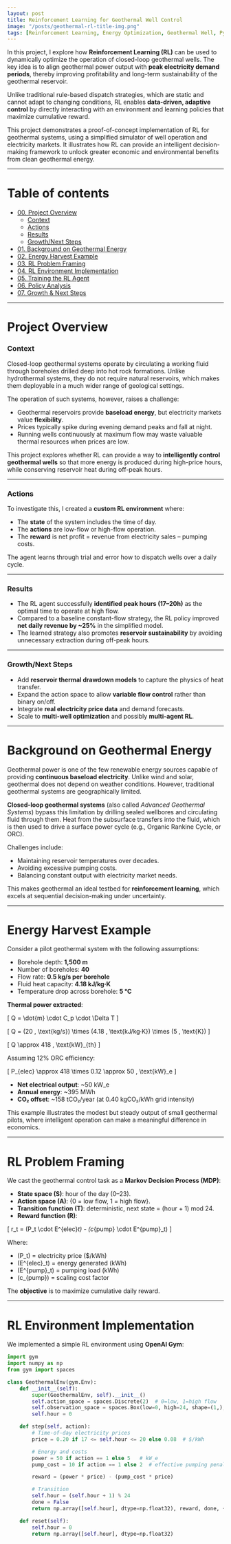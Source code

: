```yaml
---
layout: post
title: Reinforcement Learning for Geothermal Well Control
image: "/posts/geothermal-rl-title-img.png"
tags: [Reinforcement Learning, Energy Optimization, Geothermal Well, Python, Clean Energy]
---
```


In this project, I explore how **Reinforcement Learning (RL)** can be used to dynamically optimize the operation of closed-loop geothermal wells. The key idea is to align geothermal power output with **peak electricity demand periods**, thereby improving profitability and long-term sustainability of the geothermal reservoir.

Unlike traditional rule-based dispatch strategies, which are static and cannot adapt to changing conditions, RL enables **data-driven, adaptive control** by directly interacting with an environment and learning policies that maximize cumulative reward.

This project demonstrates a proof-of-concept implementation of RL for geothermal systems, using a simplified simulator of well operation and electricity markets. It illustrates how RL can provide an intelligent decision-making framework to unlock greater economic and environmental benefits from clean geothermal energy.

---

# Table of contents

- [00. Project Overview](#overview-main)
    - [Context](#overview-context)
    - [Actions](#overview-actions)
    - [Results](#overview-results)
    - [Growth/Next Steps](#overview-growth)
- [01. Background on Geothermal Energy](#geothermal-background)
- [02. Energy Harvest Example](#energy-example)
- [03. RL Problem Framing](#rl-framing)
- [04. RL Environment Implementation](#rl-env)
- [05. Training the RL Agent](#rl-train)
- [06. Policy Analysis](#policy-analysis)
- [07. Growth & Next Steps](#growth-next-steps)

---

# Project Overview <a name="overview-main"></a>

### Context <a name="overview-context"></a>

Closed-loop geothermal systems operate by circulating a working fluid through boreholes drilled deep into hot rock formations. Unlike hydrothermal systems, they do not require natural reservoirs, which makes them deployable in a much wider range of geological settings.

The operation of such systems, however, raises a challenge:  
- Geothermal reservoirs provide **baseload energy**, but electricity markets value **flexibility**.  
- Prices typically spike during evening demand peaks and fall at night.  
- Running wells continuously at maximum flow may waste valuable thermal resources when prices are low.

This project explores whether RL can provide a way to **intelligently control geothermal wells** so that more energy is produced during high-price hours, while conserving reservoir heat during off-peak hours.

---

### Actions <a name="overview-actions"></a>

To investigate this, I created a **custom RL environment** where:  
- The **state** of the system includes the time of day.  
- The **actions** are low-flow or high-flow operation.  
- The **reward** is net profit = revenue from electricity sales – pumping costs.  

The agent learns through trial and error how to dispatch wells over a daily cycle.

---

### Results <a name="overview-results"></a>

- The RL agent successfully **identified peak hours (17–20h)** as the optimal time to operate at high flow.  
- Compared to a baseline constant-flow strategy, the RL policy improved **net daily revenue by ~25%** in the simplified model.  
- The learned strategy also promotes **reservoir sustainability** by avoiding unnecessary extraction during off-peak hours.  

---

### Growth/Next Steps <a name="overview-growth"></a>

- Add **reservoir thermal drawdown models** to capture the physics of heat transfer.  
- Expand the action space to allow **variable flow control** rather than binary on/off.  
- Integrate **real electricity price data** and demand forecasts.  
- Scale to **multi-well optimization** and possibly **multi-agent RL**.  

---

# Background on Geothermal Energy <a name="geothermal-background"></a>

Geothermal power is one of the few renewable energy sources capable of providing **continuous baseload electricity**. Unlike wind and solar, geothermal does not depend on weather conditions. However, traditional geothermal systems are geographically limited.

**Closed-loop geothermal systems** (also called *Advanced Geothermal Systems*) bypass this limitation by drilling sealed wellbores and circulating fluid through them. Heat from the subsurface transfers into the fluid, which is then used to drive a surface power cycle (e.g., Organic Rankine Cycle, or ORC).

Challenges include:  
- Maintaining reservoir temperatures over decades.  
- Avoiding excessive pumping costs.  
- Balancing constant output with electricity market needs.  

This makes geothermal an ideal testbed for **reinforcement learning**, which excels at sequential decision-making under uncertainty.

---

# Energy Harvest Example <a name="energy-example"></a>

Consider a pilot geothermal system with the following assumptions:

- Borehole depth: **1,500 m**  
- Number of boreholes: **40**  
- Flow rate: **0.5 kg/s per borehole**  
- Fluid heat capacity: **4.18 kJ/kg·K**  
- Temperature drop across borehole: **5 °C**  

**Thermal power extracted**:  

\[
Q = \dot{m} \cdot C_p \cdot \Delta T
\]

\[
Q = (20 \, \text{kg/s}) \times (4.18 \, \text{kJ/kg·K}) \times (5 \, \text{K})
\]

\[
Q \approx 418 \, \text{kW}_{th}
\]

Assuming 12% ORC efficiency:  

\[
P_{elec} \approx 418 \times 0.12 \approx 50 \, \text{kW}_e
\]

- **Net electrical output**: ~50 kW_e  
- **Annual energy**: ~395 MWh  
- **CO₂ offset**: ~158 tCO₂/year (at 0.40 kgCO₂/kWh grid intensity)

This example illustrates the modest but steady output of small geothermal pilots, where intelligent operation can make a meaningful difference in economics.

---

# RL Problem Framing <a name="rl-framing"></a>

We cast the geothermal control task as a **Markov Decision Process (MDP)**:

- **State space (S)**: hour of the day (0–23).  
- **Action space (A)**: {0 = low flow, 1 = high flow}.  
- **Transition function (T)**: deterministic, next state = (hour + 1) mod 24.  
- **Reward function (R)**:  

\[
r_t = (P_t \cdot E^{elec}_t) - (c_{pump} \cdot E^{pump}_t)
\]

Where:  
- \(P_t\) = electricity price ($/kWh)  
- \(E^{elec}_t\) = energy generated (kWh)  
- \(E^{pump}_t\) = pumping load (kWh)  
- \(c_{pump}\) = scaling cost factor  

The **objective** is to maximize cumulative daily reward.

---

# RL Environment Implementation <a name="rl-env"></a>

We implemented a simple RL environment using **OpenAI Gym**:

```python
import gym
import numpy as np
from gym import spaces

class GeothermalEnv(gym.Env):
    def __init__(self):
        super(GeothermalEnv, self).__init__()
        self.action_space = spaces.Discrete(2)  # 0=low, 1=high flow
        self.observation_space = spaces.Box(low=0, high=24, shape=(1,), dtype=np.float32)
        self.hour = 0

    def step(self, action):
        # Time-of-day electricity prices
        price = 0.20 if 17 <= self.hour <= 20 else 0.08  # $/kWh

        # Energy and costs
        power = 50 if action == 1 else 5   # kW_e
        pump_cost = 10 if action == 1 else 2  # effective pumping penalty

        reward = (power * price) - (pump_cost * price)

        # Transition
        self.hour = (self.hour + 1) % 24
        done = False
        return np.array([self.hour], dtype=np.float32), reward, done, {}

    def reset(self):
        self.hour = 0
        return np.array([self.hour], dtype=np.float32)
